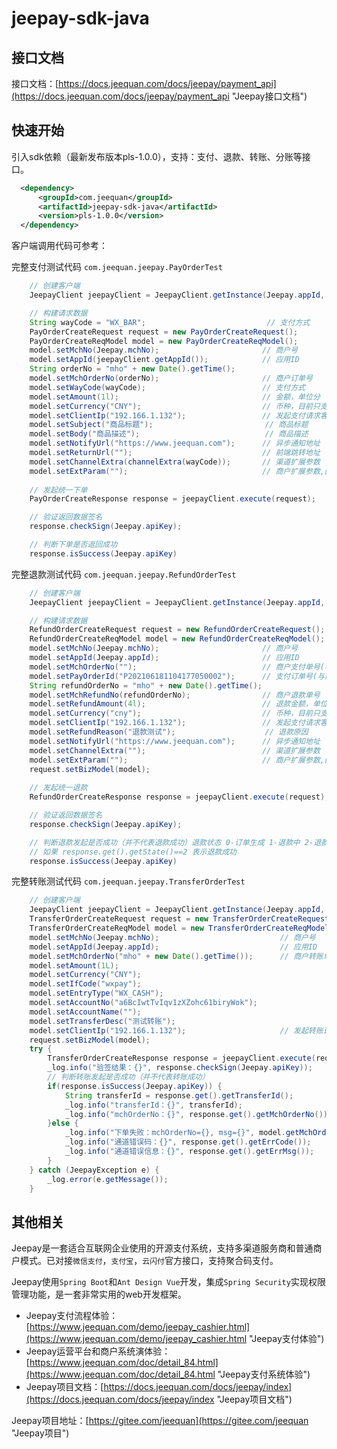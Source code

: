 # jeepay-sdk-java

## 接口文档

接口文档：[https://docs.jeequan.com/docs/jeepay/payment_api](https://docs.jeequan.com/docs/jeepay/payment_api "Jeepay接口文档")

## 快速开始

引入sdk依赖（最新发布版本pls-1.0.0），支持：支付、退款、转账、分账等接口。

```xml
  <dependency>
      <groupId>com.jeequan</groupId>
      <artifactId>jeepay-sdk-java</artifactId>
      <version>pls-1.0.0</version>
  </dependency>
```

客户端调用代码可参考：

完整支付测试代码 `com.jeequan.jeepay.PayOrderTest`

```java
    // 创建客户端
    JeepayClient jeepayClient = JeepayClient.getInstance(Jeepay.appId, Jeepay.apiKey);

    // 构建请求数据
    String wayCode = "WX_BAR";                           // 支付方式
    PayOrderCreateRequest request = new PayOrderCreateRequest();
    PayOrderCreateReqModel model = new PayOrderCreateReqModel();
    model.setMchNo(Jeepay.mchNo);                       // 商户号
    model.setAppId(jeepayClient.getAppId());            // 应用ID
    String orderNo = "mho" + new Date().getTime();
    model.setMchOrderNo(orderNo);                       // 商户订单号
    model.setWayCode(wayCode);                          // 支付方式
    model.setAmount(1l);                                // 金额，单位分
    model.setCurrency("CNY");                           // 币种，目前只支持cny
    model.setClientIp("192.166.1.132");                 // 发起支付请求客户端的IP地址
    model.setSubject("商品标题");                         // 商品标题
    model.setBody("商品描述");                            // 商品描述
    model.setNotifyUrl("https://www.jeequan.com");      // 异步通知地址
    model.setReturnUrl("");                             // 前端跳转地址
    model.setChannelExtra(channelExtra(wayCode));       // 渠道扩展参数
    model.setExtParam("");                              // 商户扩展参数,回调时原样返回
    
    // 发起统一下单
    PayOrderCreateResponse response = jeepayClient.execute(request);

    // 验证返回数据签名
    response.checkSign(Jeepay.apiKey);

    // 判断下单是否返回成功
    response.isSuccess(Jeepay.apiKey)
```

完整退款测试代码 `com.jeequan.jeepay.RefundOrderTest`

```java
    // 创建客户端
    JeepayClient jeepayClient = JeepayClient.getInstance(Jeepay.appId, Jeepay.apiKey);

    // 构建请求数据
    RefundOrderCreateRequest request = new RefundOrderCreateRequest();
    RefundOrderCreateReqModel model = new RefundOrderCreateReqModel();
    model.setMchNo(Jeepay.mchNo);                       // 商户号
    model.setAppId(Jeepay.appId);                       // 应用ID
    model.setMchOrderNo("");                            // 商户支付单号(与支付订单号二者传一)
    model.setPayOrderId("P202106181104177050002");      // 支付订单号(与商户支付单号二者传一)
    String refundOrderNo = "mho" + new Date().getTime();
    model.setMchRefundNo(refundOrderNo);                // 商户退款单号
    model.setRefundAmount(4l);                          // 退款金额，单位分
    model.setCurrency("cny");                           // 币种，目前只支持cny
    model.setClientIp("192.166.1.132");                 // 发起支付请求客户端的 IP 地址，格式为 IPV4，如: 127.0.0.1
    model.setRefundReason("退款测试");                    // 退款原因
    model.setNotifyUrl("https://www.jeequan.com");      // 异步通知地址
    model.setChannelExtra("");                          // 渠道扩展参数
    model.setExtParam("");                              // 商户扩展参数,回调时原样返回
    request.setBizModel(model);
    
    // 发起统一退款
    RefundOrderCreateResponse response = jeepayClient.execute(request);

    // 验证返回数据签名
    response.checkSign(Jeepay.apiKey);

    // 判断退款发起是否成功（并不代表退款成功）退款状态 0-订单生成 1-退款中 2-退款成功 3-退款失败 4-退款关闭
    // 如果 response.get().getState()==2 表示退款成功
    response.isSuccess(Jeepay.apiKey)
```

完整转账测试代码 `com.jeequan.jeepay.TransferOrderTest`

```java
    // 创建客户端
    JeepayClient jeepayClient = JeepayClient.getInstance(Jeepay.appId, Jeepay.apiKey);
    TransferOrderCreateRequest request = new TransferOrderCreateRequest();
    TransferOrderCreateReqModel model = new TransferOrderCreateReqModel();
    model.setMchNo(Jeepay.mchNo);                           // 商户号
    model.setAppId(Jeepay.appId);                           // 应用ID
    model.setMchOrderNo("mho" + new Date().getTime());      // 商户转账单号
    model.setAmount(1L);
    model.setCurrency("CNY");
    model.setIfCode("wxpay");
    model.setEntryType("WX_CASH");
    model.setAccountNo("a6BcIwtTvIqv1zXZohc61biryWok");
    model.setAccountName("");
    model.setTransferDesc("测试转账");
    model.setClientIp("192.166.1.132");                     // 发起转账请求客户端的IP地址
    request.setBizModel(model);
    try {
        TransferOrderCreateResponse response = jeepayClient.execute(request);
        _log.info("验签结果：{}", response.checkSign(Jeepay.apiKey));
        // 判断转账发起是否成功（并不代表转账成功）
        if(response.isSuccess(Jeepay.apiKey)) {
            String transferId = response.get().getTransferId();
            _log.info("transferId：{}", transferId);
            _log.info("mchOrderNo：{}", response.get().getMchOrderNo());
        }else {
            _log.info("下单失败：mchOrderNo={}, msg={}", model.getMchOrderNo(), response.getMsg());
            _log.info("通道错误码：{}", response.get().getErrCode());
            _log.info("通道错误信息：{}", response.get().getErrMsg());
        }
    } catch (JeepayException e) {
        _log.error(e.getMessage());
    }
```

## 其他相关

Jeepay是一套适合互联网企业使用的开源支付系统，支持多渠道服务商和普通商户模式。已对接`微信支付`，`支付宝`，`云闪付`官方接口，支持聚合码支付。

Jeepay使用`Spring Boot`和`Ant Design Vue`开发，集成`Spring Security`实现权限管理功能，是一套非常实用的web开发框架。

- Jeepay支付流程体验：[https://www.jeequan.com/demo/jeepay_cashier.html](https://www.jeequan.com/demo/jeepay_cashier.html "Jeepay支付体验")
- Jeepay运营平台和商户系统演体验：[https://www.jeequan.com/doc/detail_84.html](https://www.jeequan.com/doc/detail_84.html "Jeepay支付系统体验")
- Jeepay项目文档：[https://docs.jeequan.com/docs/jeepay/index](https://docs.jeequan.com/docs/jeepay/index "Jeepay项目文档")

Jeepay项目地址：[https://gitee.com/jeequan](https://gitee.com/jeequan "Jeepay项目")
